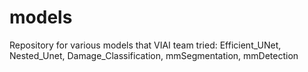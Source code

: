 # models
Repository for various models that VIAI team tried: Efficient_UNet, Nested_Unet, Damage_Classification, mmSegmentation, mmDetection
